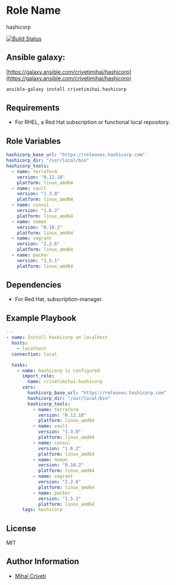 Role Name
=========

hashicorp

[![Build Status](https://travis-ci.org/cmihai-ansible/hashicorp.svg?branch=master)](https://travis-ci.org/cmihai-ansible/hashicorp)

Ansible galaxy:
---------------

[https://galaxy.ansible.com/crivetimihai/hashicorp](https://galaxy.ansible.com/crivetimihai/hashicorp)

```bash
ansible-galaxy install crivetimihai.hashicorp
```

Requirements
------------

- For RHEL, a Red Hat subscription or functional local repository.

Role Variables
--------------

```yaml
hashicorp_base_url: "https://releases.hashicorp.com"
hashicorp_dir: "/usr/local/bin"
hashicorp_tools:
  - name: terraform
    version: "0.12.18"
    platform: linux_amd64
  - name: vault
    version: "1.3.0"
    platform: linux_amd64
  - name: consul
    version: "1.6.2"
    platform: linux_amd64
  - name: noman
    version: "0.10.2"
    platform: linux_amd64
  - name: vagrant
    version: "2.2.6"
    platform: linux_amd64
  - name: packer
    version: "1.5.1"
    platform: linux_amd64
```

Dependencies
------------

- For Red Hat, subscription-manager.

Example Playbook
----------------

```yaml
---
- name: Install hashicorp on localhost
  hosts:
    - localhost
  connection: local

  tasks:
    - name: hashicorp is configured
      import_role:
        name: crivetimihai.hashicorp
      vars:
        hashicorp_base_url: "https://releases.hashicorp.com"
        hashicorp_dir: "/usr/local/bin"
        hashicorp_tools:
          - name: terraform
            version: "0.12.18"
            platform: linux_amd64
          - name: vault
            version: "1.3.0"
            platform: linux_amd64
          - name: consul
            version: "1.6.2"
            platform: linux_amd64
          - name: noman
            version: "0.10.2"
            platform: linux_amd64
          - name: vagrant
            version: "2.2.6"
            platform: linux_amd64
          - name: packer
            version: "1.5.1"
            platform: linux_amd64
      tags: hashicorp
```

License
-------

MIT

Author Information
------------------

- [Mihai Criveti](https://www.linkedin.com/in/crivetimihai/)
